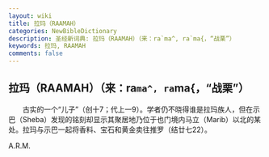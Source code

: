 ```yaml
---
layout: wiki
title: 拉玛（RAAMAH）
categories: NewBibleDictionary
description: 圣经新词典: 拉玛（RAAMAH）（来：ra`ma^, ra`ma{，“战栗”）
keywords: 拉玛, RAAMAH
comments: false
---
```


## 拉玛（RAAMAH）（来：ra`ma^, ra`ma{，“战栗”）

　　古实的一个“儿子”（创十7；代上一9）。学者仍不晓得谁是拉玛族人，但在示巴（Sheba）发现的铭刻却显示其聚居地乃位于也门境内马立（Marib）以北的某处。拉玛与示巴一起将香料、宝石和黄金卖往推罗（结廿七22）。

A.R.M.








